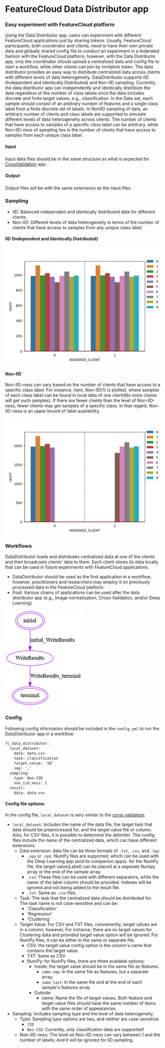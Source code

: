# FeatureCloud Data Distributor app
### Easy experiment with FeatureCloud platform
Using the Data Distributor app, users can experiment with different FeatureCloud applications
just by sharing tokens. Usually, FeatureCloud participants, both coordinator and clients, need to 
have their own private data and globally shared config file to conduct an experiment in a federated fashion with the FeatureCloud platform; however, with the Data Distributor app, only the coordinator should 
upload a centralized data and config file to start a workflow, while other clients can join by invitation
token.
The data distributor provides an easy way to distribute centralized data across clients with different levels of data heterogeneity.
DataDistributor supports IID (Independent and Identically Distributed) and Non-IID sampling.
Currently, the data distributor app can independently and identically distribute the data regardless of the number of class labels once the data includes discrete and finite target values, e.g., classification. In the Data set, each sample should consist of an arbitrary number of features
and a single class label from a finite discrete set of labels.
In NonIID sampling of data, an arbitrary number of clients and class labels are supported to simulate different levels of data heterogeneity across clients. The number of clients that have access to samples of a specific class label can be arbitrary, while Non-IID-ness of sampling lies in the number of clients that have access to samples from
each unique class label.

##### Input
Input data files should be in the same structure as what is expected for [CrossValidation](https://github.com/FeatureCloud/fc-cross-validation/tree/Numpy#input) app.  
   
##### Output
Output files will be with the same extensions as the input files. 

### Sampling

- IID: Balanced independent and identically distributed data for different clients.
- Non-IID: Different levels of data heterogeneity in terms of the number of clients that have access to samples from any unique class label.

#### IID (Independent and Identically Distributed)
![IID (Independent and Identically Distributed)](data/images/IID-hist.png)


#### Non-IID

Non-IID-ness can vary based on the number of clients that have access to a specific class label.
For instance, here, Non-IID(1) is plotted, where samples of each class label can be found in local data of one client(No more clients will get such samples). If there are fewer clients
than the level of Non-IID-ness, fewer clients may get samples of a specific class. In that regard,
Non-IID-ness is an upper bound of label availability.

![Non-IID](data/images/non-iid-hist.png)

### Workflows
DataDistributor loads and distributes centralized data at one of the clients and then broadcasts clients' data to them.
Each client stores its data locally that can be used in future experiments with FeatureCloud applications.
- DataDistributor should be used as the first application in a workflow; however, practitioners and researchers may employ
    it on previously processed data in the FeatureCloud platform. 
- Post: Various chains of applications can be used after the data distributor app (e.g., Image normalization, Cross-Validation, and/or Deep Learning)

![Diagram](data/images/DataDistributor.png)

### Config
Following config information should be included in the `config.yml` to run the DataDistributor app in a workflow:
```angular2html
fc_data_distributor:
  local_dataset:
    data: data.csv
    task: classification
    target_value: '10'
    sep: ','
  sampling:
    type: Non-IID
    non_iid_ness: 1
  result:
    data: data.csv
```
#### Config file options:
In the config file, `local_dataset` is very similar to the [corss validation](https://github.com/FeatureCloud/fc-cross-validation/tree/Numpy#input).
- `local_dataset`: Includes the name of the data file, the target task that data should be preprocessed for, and the target value file or column. Also, for CSV files, it is possible to determine the delimiter. 
  The config files include the name of the centralized data, which can have different extensions.
  - Data extension: data file can be three formats of `.txt`, `.csv`, and `.npy` 
    - `.npy` or `.npz`: NumPy files are supported, which can be used with the Deep Learning app (and its companion apps).
      for the NumPy file, the target value(Label) can be placed at a separate Numpy array or the end of the sample
      array.
    - `.csv`: These files can be used with different separators, while the name of the label column should be provided.
      Indexes will be ignored and not being added to the result file.
    - `.txt`: Same as `.csv` files. 
  - Task: The task that the centralized data should be distributed for. 
    The task name is not case-sensitive and can be:
      - 'Classification'
      - 'Regression'
      - 'Clustering' 
  - Target Value: For CSV and TXT files, conveniently, target values are in a column; however,
      For instance, there are no target values for Clustering data and provided target value option will be ignored. For NumPy files, it can be either in the same or separate file.  
    - CSV: the target value config option is the column's name that contains the target value.
    - TXT: Same as CSV.
    - NumPy: for NumPy files, there are three available options:
      - Inside: the target value should be in the same file as features.
        - `same-sep`: In the same file as features, but a separate array.
        - `same-last`: In the same file and at the end of each sample's features array.
      - Outside:
        - name: Name the file of target values. 
          Both feature and target value files should have the same number of items with the same order of appearances.
- Sampling: Includes sampling type and the level of data heterogeneity.
  - Type: Sampling type options are two, and neither are case-sensitive:
    - `IID`
    - `Non-IID`: Currently, only classification data are supported!
  - Non-IID-ness: The level on Non-IID-ness can vary between 1 and the number of labels;
  And it will be ignored for IID sampling.

